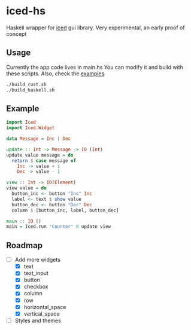 # iced-hs

Haskell wrapper for [iced](https://github.com/iced-rs/iced) gui library.
Very experimental, an early proof of concept

## Usage

Currently the app code lives in main.hs
You can modify it and build with these scripts. Also, check the [examples](./examples)

```bash
./build_rust.sh
./build_haskell.sh
```

## Example

```haskell
import Iced
import Iced.Widget

data Message = Inc | Dec

update :: Int -> Message -> IO (Int)
update value message = do
  return $ case message of
    Inc -> value + 1
    Dec -> value - 1

view :: Int -> IO(Element)
view value = do
  button_inc <- button "Inc" Inc
  label <- text $ show value
  button_dec <- button "Dec" Dec
  column $ [button_inc, label, button_dec]

main :: IO ()
main = Iced.run "Counter" 0 update view
```

## Roadmap

 - [ ] Add more widgets
   - [x] text
   - [x] text_input
   - [x] button
   - [x] checkbox
   - [x] column
   - [x] row
   - [x] horizontal_space
   - [x] vertical_space
 - [ ] Styles and themes
